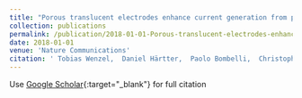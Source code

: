 ```yaml
---
title: "Porous translucent electrodes enhance current generation from photosynthetic biofilms"
collection: publications
permalink: /publication/2018-01-01-Porous-translucent-electrodes-enhance-current-generation-from-photosynthetic-biofilms
date: 2018-01-01
venue: 'Nature Communications'
citation: ' Tobias Wenzel,  Daniel Härtter,  Paolo Bombelli,  Christopher Howe,  Ullrich Steiner, &quot;Porous translucent electrodes enhance current generation from photosynthetic biofilms.&quot; Nature Communications, 2018.'
---
```

Use [Google Scholar](https://scholar.google.com/scholar?q=Porous+translucent+electrodes+enhance+current+generation+from+photosynthetic+biofilms){:target="_blank"} for full citation